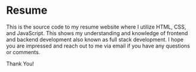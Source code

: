 # Resume

This is the source code to my resume website where I utilize HTML, CSS, and JavaScript. This shows my understanding and knowledge of frontend and backend development also known as full stack development. I hope you are impressed and reach out to me via email if you have any questions or comments.

Thank You!
